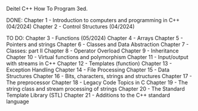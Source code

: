 Deitel C++ How To Program 3ed.


DONE: 
Chapter 1 - Introduction to computers and programming in C++ (04/2024)
Chapter 2 - Control Structures (04/2024)

TO DO:
Chapter 3 - Functions (05/2024)
Chapter 4 - Arrays
Chapter 5 - Pointers and strings
Chapter 6 - Classes and Data Abstraction
Chapter 7 - Classes: part II
Chapter 8 - Operator Overload
Chapter 9 - Inheritance
Chapter 10 - Virtual functions and polymorphism
Chapter 11 - Input/output with streams in C++
Chapter 12 - Templates (function)
Chapter 13 - Exception Handling
Chapter 14 - File Processing
Chapter 15 - Data Structures
Chapter 16 - Bits, characters, strings and structures
Chapter 17 - The preprocessor
Chapter 18 - Legacy Code Topics in C
Chapter 19 - The string class and stream processing of strings
Chapter 20 - The Standard Template Library (STL)
Chapter 21 - Additions to the C++ standard language

